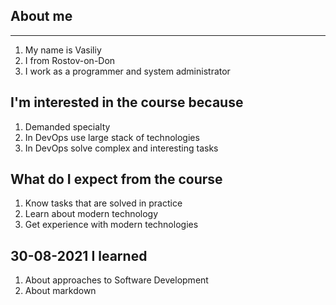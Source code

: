 ## About me

---

1. My name is Vasiliy
2. I from Rostov-on-Don
3. I work as a programmer and system administrator

## I'm interested in the course because

1. Demanded specialty
2. In DevOps use large stack of technologies
3. In DevOps solve complex and interesting tasks

## What do I expect from the course

1. Know tasks that are solved in practice
2. Learn about modern technology
3. Get experience with modern technologies

## 30-08-2021 I learned

1. About approaches to Software Development
2. About markdown
